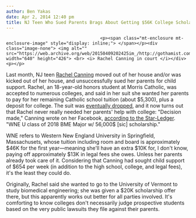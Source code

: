 ```yaml
---
author: Ben Yakas
date: Apr 2, 2014 12:40 pm
title: NJ Teen Who Sued Parents Brags About Getting $56K College Scholarship
---
```


	
										<p><span class="mt-enclosure mt-enclosure-image" style="display: inline;"> </span></p><div class="image-none"> <img alt="" src="https://web.archive.org/web/20150409202425im_/http://gothamist.com/upload/2014/03/2014_03_canning3.jpg" width="640" height="426"> <br> <i> Rachel Canning in court </i></div> <p></p>

<p>Last month, NJ teen <a href="https://web.archive.org/web/20150409202425/http://gothamist.com/tags/rachelcanning">Rachel Canning</a> moved out of her house and/or was kicked out of her house, and unsuccessfully sued her parents for child support. Rachel, an 18-year-old honors student at Morris Catholic, was accepted to numerous colleges, and said in her suit she wanted her parents to pay for her remaining Catholic school tuition (about $5,300), plus a deposit for college. The suit was <a href="https://web.archive.org/web/20150409202425/http://gothamist.com/2014/03/18/nj_teen_quits_lawsuit.php">eventually dropped</a>, and it now turns out that Rachel never really needed her parents&apos; help with college: &quot;Decision made,&quot; Canning wrote on her Facebook, <a href="https://web.archive.org/web/20150409202425/http://www.nj.com/morris/index.ssf/2014/04/nj_teen_rachel_canning_who_sued_parents_picks_college.html">according to the Star-Ledger</a>. &quot;WNE U class of 2018 BME Major w/ 56,000$ [sic] scholarship.&quot; </p>

<p>WNE refers to Western New England University in Springfield, Massachusets, whose tuition including room and board is approximately $46K for the first year&#x2014;meaning she&apos;ll have an extra $10K for, I don&apos;t know, paying off approximately $13K in legal fees she owes. Unless her parents already took care of it. Considering that Canning had sought child support of $654 per week (in addition to the high school, college, and legal fees), it&apos;s the least they could do.</p>

<p>Originally, Rachel said she wanted to go to the University of Vermont to study biomedical engineering; she was given a $20K scholarship offer there, but this apparently works out better for all parties involved. It&apos;s comforting to know colleges don&apos;t necessarily judge prospective students based on the very public lawsuits they file against their parents. </p>					
										
									
				